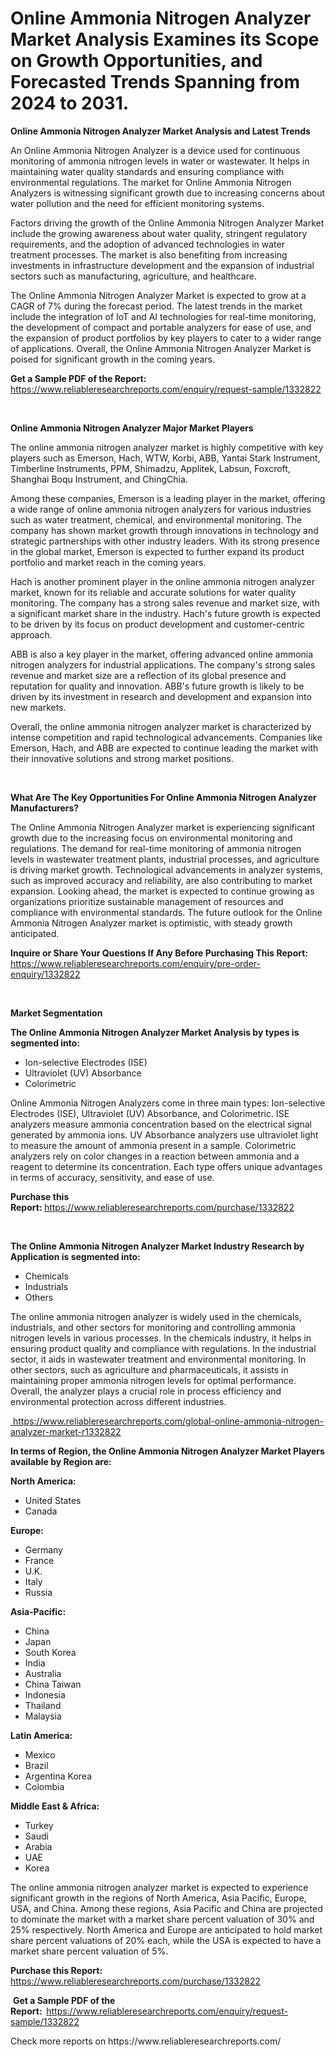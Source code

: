 <p><h1>Online Ammonia Nitrogen Analyzer Market Analysis Examines its Scope on Growth Opportunities, and Forecasted Trends Spanning from 2024 to 2031.</h1></p><p><strong>Online Ammonia Nitrogen Analyzer Market Analysis and Latest Trends</strong></p>
<p><p>An Online Ammonia Nitrogen Analyzer is a device used for continuous monitoring of ammonia nitrogen levels in water or wastewater. It helps in maintaining water quality standards and ensuring compliance with environmental regulations. The market for Online Ammonia Nitrogen Analyzers is witnessing significant growth due to increasing concerns about water pollution and the need for efficient monitoring systems.</p><p>Factors driving the growth of the Online Ammonia Nitrogen Analyzer Market include the growing awareness about water quality, stringent regulatory requirements, and the adoption of advanced technologies in water treatment processes. The market is also benefiting from increasing investments in infrastructure development and the expansion of industrial sectors such as manufacturing, agriculture, and healthcare.</p><p>The Online Ammonia Nitrogen Analyzer Market is expected to grow at a CAGR of 7% during the forecast period. The latest trends in the market include the integration of IoT and AI technologies for real-time monitoring, the development of compact and portable analyzers for ease of use, and the expansion of product portfolios by key players to cater to a wider range of applications. Overall, the Online Ammonia Nitrogen Analyzer Market is poised for significant growth in the coming years.</p></p>
<p><strong>Get a Sample PDF of the Report:&nbsp;</strong> <a href="https://www.reliableresearchreports.com/enquiry/request-sample/1332822">https://www.reliableresearchreports.com/enquiry/request-sample/1332822</a></p>
<p>&nbsp;</p>
<p><strong>Online Ammonia Nitrogen Analyzer Major Market Players</strong></p>
<p><p>The online ammonia nitrogen analyzer market is highly competitive with key players such as Emerson, Hach, WTW, Korbi, ABB, Yantai Stark Instrument, Timberline Instruments, PPM, Shimadzu, Applitek, Labsun, Foxcroft, Shanghai Boqu Instrument, and ChingChia. </p><p>Among these companies, Emerson is a leading player in the market, offering a wide range of online ammonia nitrogen analyzers for various industries such as water treatment, chemical, and environmental monitoring. The company has shown market growth through innovations in technology and strategic partnerships with other industry leaders. With its strong presence in the global market, Emerson is expected to further expand its product portfolio and market reach in the coming years.</p><p>Hach is another prominent player in the online ammonia nitrogen analyzer market, known for its reliable and accurate solutions for water quality monitoring. The company has a strong sales revenue and market size, with a significant market share in the industry. Hach's future growth is expected to be driven by its focus on product development and customer-centric approach.</p><p>ABB is also a key player in the market, offering advanced online ammonia nitrogen analyzers for industrial applications. The company's strong sales revenue and market size are a reflection of its global presence and reputation for quality and innovation. ABB's future growth is likely to be driven by its investment in research and development and expansion into new markets.</p><p>Overall, the online ammonia nitrogen analyzer market is characterized by intense competition and rapid technological advancements. Companies like Emerson, Hach, and ABB are expected to continue leading the market with their innovative solutions and strong market positions.</p></p>
<p>&nbsp;</p>
<p><strong>What Are The Key Opportunities For Online Ammonia Nitrogen Analyzer Manufacturers?</strong></p>
<p><p>The Online Ammonia Nitrogen Analyzer market is experiencing significant growth due to the increasing focus on environmental monitoring and regulations. The demand for real-time monitoring of ammonia nitrogen levels in wastewater treatment plants, industrial processes, and agriculture is driving market growth. Technological advancements in analyzer systems, such as improved accuracy and reliability, are also contributing to market expansion. Looking ahead, the market is expected to continue growing as organizations prioritize sustainable management of resources and compliance with environmental standards. The future outlook for the Online Ammonia Nitrogen Analyzer market is optimistic, with steady growth anticipated.</p></p>
<p><strong>Inquire or Share Your Questions If Any Before Purchasing This Report:</strong> <a href="https://www.reliableresearchreports.com/enquiry/pre-order-enquiry/1332822">https://www.reliableresearchreports.com/enquiry/pre-order-enquiry/1332822</a></p>
<p>&nbsp;</p>
<p><strong>Market Segmentation</strong></p>
<p><strong>The Online Ammonia Nitrogen Analyzer Market Analysis by types is segmented into:</strong></p>
<p><ul><li>Ion-selective Electrodes (ISE)</li><li>Ultraviolet (UV) Absorbance</li><li>Colorimetric</li></ul></p>
<p><p>Online Ammonia Nitrogen Analyzers come in three main types: Ion-selective Electrodes (ISE), Ultraviolet (UV) Absorbance, and Colorimetric. ISE analyzers measure ammonia concentration based on the electrical signal generated by ammonia ions. UV Absorbance analyzers use ultraviolet light to measure the amount of ammonia present in a sample. Colorimetric analyzers rely on color changes in a reaction between ammonia and a reagent to determine its concentration. Each type offers unique advantages in terms of accuracy, sensitivity, and ease of use.</p></p>
<p><strong>Purchase this Report:&nbsp;</strong><a href="https://www.reliableresearchreports.com/purchase/1332822">https://www.reliableresearchreports.com/purchase/1332822</a></p>
<p>&nbsp;</p>
<p><strong>The Online Ammonia Nitrogen Analyzer Market Industry Research by Application is segmented into:</strong></p>
<p><ul><li>Chemicals</li><li>Industrials</li><li>Others</li></ul></p>
<p><p>The online ammonia nitrogen analyzer is widely used in the chemicals, industrials, and other sectors for monitoring and controlling ammonia nitrogen levels in various processes. In the chemicals industry, it helps in ensuring product quality and compliance with regulations. In the industrial sector, it aids in wastewater treatment and environmental monitoring. In other sectors, such as agriculture and pharmaceuticals, it assists in maintaining proper ammonia nitrogen levels for optimal performance. Overall, the analyzer plays a crucial role in process efficiency and environmental protection across different industries.</p></p>
<p><a href="https://www.reliableresearchreports.com/global-online-ammonia-nitrogen-analyzer-market-r1332822">&nbsp;https://www.reliableresearchreports.com/global-online-ammonia-nitrogen-analyzer-market-r1332822</a></p>
<p><strong>In terms of Region, the Online Ammonia Nitrogen Analyzer Market Players available by Region are:</strong></p>
<p>
    <p> <strong> North America: </strong>
        <ul>
            <li>United States</li>
            <li>Canada</li>
        </ul>
        </p> 
    <p> <strong> Europe: </strong>
        <ul>
            <li>Germany</li>
            <li>France</li>
            <li>U.K.</li>
            <li>Italy</li>
            <li>Russia</li>
        </ul>
        </p> 
    <p> <strong> Asia-Pacific: </strong>
        <ul>
            <li>China</li>
            <li>Japan</li>
            <li>South Korea</li>
            <li>India</li>
            <li>Australia</li>
            <li>China Taiwan</li>
            <li>Indonesia</li>
            <li>Thailand</li>
            <li>Malaysia</li>
        </ul>
        </p> 
    <p> <strong> Latin America: </strong>
        <ul>
            <li>Mexico</li>
            <li>Brazil</li>
            <li>Argentina Korea</li>
            <li>Colombia</li>
        </ul>
        </p> 
    <p> <strong> Middle East & Africa: </strong>
        <ul>
            <li>Turkey</li>
            <li>Saudi</li>
            <li>Arabia</li>
            <li>UAE</li>
            <li>Korea</li>
        </ul>
    </p>
    </p>
<p><p>The online ammonia nitrogen analyzer market is expected to experience significant growth in the regions of North America, Asia Pacific, Europe, USA, and China. Among these regions, Asia Pacific and China are projected to dominate the market with a market share percent valuation of 30% and 25% respectively. North America and Europe are anticipated to hold market share percent valuations of 20% each, while the USA is expected to have a market share percent valuation of 5%.</p></p>
<p><strong>Purchase this Report: </strong><a href="https://www.reliableresearchreports.com/purchase/1332822">https://www.reliableresearchreports.com/purchase/1332822</a></p>
<p>&nbsp;<strong>Get a Sample PDF of the Report:&nbsp;&nbsp;</strong><a href="https://www.reliableresearchreports.com/enquiry/request-sample/1332822">https://www.reliableresearchreports.com/enquiry/request-sample/1332822</a></p>
<p><strong></strong></p>
<p>Check more reports on https://www.reliableresearchreports.com/</p>